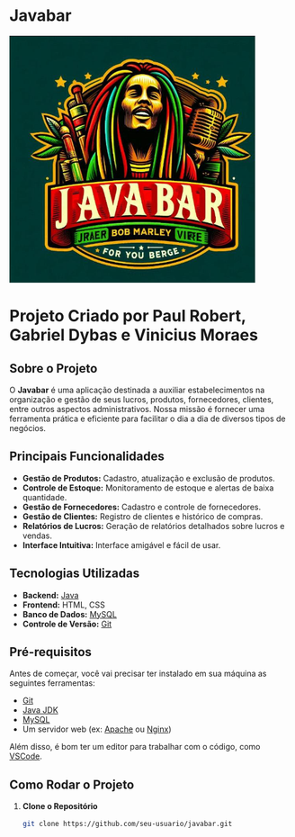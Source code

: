 # Javabar

![alt text](image.png)

# Projeto Criado por Paul Robert, Gabriel Dybas e Vinicius Moraes

## Sobre o Projeto

O **Javabar** é uma aplicação destinada a auxiliar estabelecimentos na organização e gestão de seus lucros, produtos, fornecedores, clientes, entre outros aspectos administrativos. Nossa missão é fornecer uma ferramenta prática e eficiente para facilitar o dia a dia de diversos tipos de negócios.

## Principais Funcionalidades

- **Gestão de Produtos:** Cadastro, atualização e exclusão de produtos.
- **Controle de Estoque:** Monitoramento de estoque e alertas de baixa quantidade.
- **Gestão de Fornecedores:** Cadastro e controle de fornecedores.
- **Gestão de Clientes:** Registro de clientes e histórico de compras.
- **Relatórios de Lucros:** Geração de relatórios detalhados sobre lucros e vendas.
- **Interface Intuitiva:** Interface amigável e fácil de usar.

## Tecnologias Utilizadas

- **Backend:** [Java](https://www.java.com)
- **Frontend:** HTML, CSS
- **Banco de Dados:** [MySQL](https://www.mysql.com)
- **Controle de Versão:** [Git](https://git-scm.com)

## Pré-requisitos

Antes de começar, você vai precisar ter instalado em sua máquina as seguintes ferramentas:

- [Git](https://git-scm.com)
- [Java JDK](https://www.oracle.com/java/technologies/javase-jdk11-downloads.html)
- [MySQL](https://dev.mysql.com/downloads/installer/)
- Um servidor web (ex: [Apache](https://httpd.apache.org/) ou [Nginx](https://www.nginx.com/))

Além disso, é bom ter um editor para trabalhar com o código, como [VSCode](https://code.visualstudio.com/).

## Como Rodar o Projeto

1. **Clone o Repositório**
   ```bash
   git clone https://github.com/seu-usuario/javabar.git
   ```
